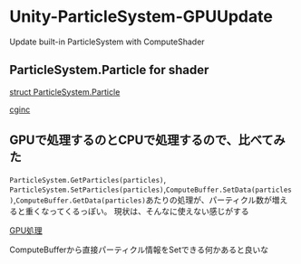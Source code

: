 # Unity-ParticleSystem-GPUUpdate
Update built-in ParticleSystem with ComputeShader

## ParticleSystem.Particle for shader

[struct ParticleSystem.Particle](https://docs.unity3d.com/ja/2017.3/ScriptReference/ParticleSystem.Particle.html)

[cginc](https://github.com/sugi-cho/Unity-ParticleSystem-GPUUpdate/blob/master/Assets/ParticleSystem-GPU/Shaders/ParticleSystem.Particle.cginc)

## GPUで処理するのとCPUで処理するので、比べてみた

`ParticleSystem.GetParticles(particles)`, `ParticleSystem.SetParticles(particles)`,`ComputeBuffer.SetData(particles)`,`ComputeBuffer.GetData(particles)`あたりの処理が、パーティクル数が増えると重くなってくるっぽい。
現状は、そんなに使えない感じがする

[GPU処理](https://github.com/sugi-cho/Unity-ParticleSystem-GPUUpdate/blob/master/Assets/ParticleSystem-GPU/Scripts/ParticleGPUUpdate.cs#L57-L74)

ComputeBufferから直接パーティクル情報をSetできる何かあると良いな
